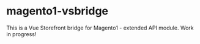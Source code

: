 # magento1-vsbridge
This is a Vue Storefront bridge for Magento1 - extended API module. Work in progress!
